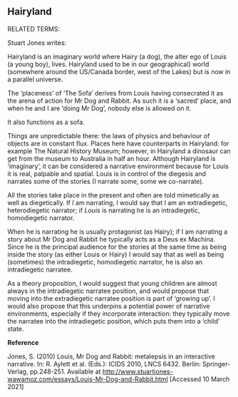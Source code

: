 ## Hairyland

RELATED TERMS: 

Stuart Jones writes:

Hairyland is an imaginary world where Hairy (a dog), the alter ego of Louis (a young boy), lives. Hairyland used to be in our geographical) world (somewhere around the US/Canada border, west of the Lakes) but is now in a parallel universe. 

The ‘placeness’ of ‘The Sofa’ derives from Louis having consecrated it as the arena of action for Mr Dog and Rabbit. As such it is a ‘sacred’ place, and when he and I are ‘doing Mr Dog’, nobody else is allowed on it.

It also functions as a sofa.

Things are unpredictable there: the laws of physics and behaviour of objects are in constant flux. Places here have counterparts in Hairyland: for example The Natural History Museum; however, in Hairyland a dinosaur can get from the museum to Australia in half an hour. Although Hairyland is ‘imaginary’, it can be considered a narrative environment because for Louis it is real, palpable and spatial. Louis is in control of the diegesis and narrates some of the stories (I narrate some, some we co-narrate). 

All the stories take place in the present and often are told mimetically as well as diegetically. If _I_ am narrating, I would say that I am an extradiegetic, heterodiegetic narrator; if _Louis_ is narrating he is an intradiegetic, homodiegetic narrator. 

When he is narrating he is usually protagonist (as Hairy); if I am narrating a story about Mr Dog and Rabbit he typically acts as a Deus ex Machina. Since he is the principal audience for the stories at the same time as being inside the story (as either Louis or Hairy) I would say that as well as being (sometimes) the intradiegetic, homodiegetic narrator, he is also an intradiegetic narratee. 

As a theory proposition, I would suggest that young children are almost always in the intradiegetic narratee position, and would propose that moving into the extradiegetic narratee position is part of ‘growing up’. I would also propose that this underpins a potential power of narrative environments, especially if they incorporate interaction: they typically move the narratee into the intradiegetic position, which puts them into a ‘child’ state.


**Reference**

Jones, S. (2010) Louis, Mr Dog and Rabbit: metalepsis in an interactive narrative. In: R. Aylett et al. (Eds.): ICIDS 2010, LNCS 6432. Berlin: Springer-Verlag, pp.248-251. Available at http://www.stuartjones-wawamoz.com/essays/Louis-Mr-Dog-and-Rabbit.html [Accessed 10 March 2021]

